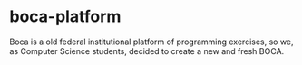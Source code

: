# boca-platform
Boca is a old federal institutional platform of programming exercises, so we, as Computer Science students, decided to create a new and fresh BOCA.
